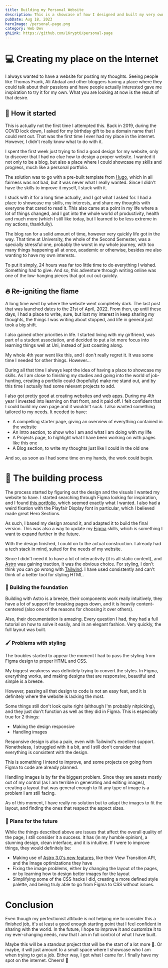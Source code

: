 ```yaml
---
title: Building my Personal Website
description: This is a showcase of how I designed and built my very own website from scratch
pubDate: Aug 18, 2023
heroImage: /personal-page.png
category: Web Dev
ghLink: https://github.com/1Krypt0/personal-page
---
```

# 💻 Creating my place on the Internet

I always wanted to have a website for posting my thoughts. Seeing people like Thomas Frank, Ali Abdaal and other bloggers having a place where they could talk about their passions and have people actually interested gave me inspiration to try it for my own. What you are looking at now is the result of that desire.

## 🌱 How it started

This is actually not the first time I attempted this. Back in 2019, during the COVID lock down, I asked for my birthday gift to be a domain name that I could rent out. That was the first time I ever had my place in the internet. However, I didn't really know what to do with it.

I spent the first week just trying to find a good design for my website, only to discover that I had no clue how to design a proper website. I wanted it not only to be a blog, but also a place where I could showcase my skills and progress, much like a personal portfolio. 

The solution was to go with a pre-built template from [Hugo](https://gohugo.io/), which in all fairness was not bad, but it was never what I really wanted. Since I didn't have the skills to improve it myself, I stuck with it.

I stuck with it for a long time actually, and I got what I asked for. I had a place to showcase my skills, my interests, and share my thoughts with everyone that cared to read it. This also came at a point in my life where a lot of things changed, and I got into the whole world of productivity, health and much more (which I still like today, but I learned to be less extreme in my actions, thankfully).

The blog ran for a solid amount of time, however very quickly life got in the way. That time at University, the whole of the Second Semester, was a specially stressful one, probably the worst in my whole journey, with too many things happening all at once, academic or otherwise, besides me also wanting to have my own interests. 

To put it simply, 24 hours was far too little time to do everything I wished. Something had to give. And so, this adventure through writing online was one of the low-hanging pieces that got cut out quickly.

## 🔥 Re-igniting the flame

A long time went by where the website went completely dark. The last post that was launched dates to the 21st of April, 2022. From then, up until these days, I had a place to write, sure, but lost my interest in keep sharing my thoughts, the things I was writing about stopped, and life in general just took a big shift.

I also gained other priorities in life. I started living with my girlfriend, was part of a student association, and decided to put a lot more focus into learning things well at Uni, instead of just coasting along.

My whole 4th year went like this, and I don't really regret it. It was some time I needed for other things. However...

During all that time I always kept the idea of having a place to showcase my skills. As I am close to finishing my studies and going into the world of job-hunting, creating a portfolio could (hopefully) make me stand out, and by this time I actually had some relevant projects to add.

I also got pretty good at creating websites and web apps. During my 4th year I invested into learning on that front, and it paid off. I felt confident that I could build my own page and it wouldn't suck. I also wanted something tailored to my needs. It needed to have:

- A compelling starter page, giving an overview of everything contained in the website
- An Intro section, to show who I am and what I am doing with my life
- A Projects page, to highlight what I have been working on with pages like this one
- A Blog section, to write my thoughts just like I could in the old one

And so, as soon as I had some time on my hands, the work could begin.

# 🔨 The building process

The process started by figuring out the design and the visuals I wanted my website to have. I started searching through Figma looking for inspiration, and I found [this portfolio](https://www.figma.com/community/file/882879599442878081), which seemed exactly what I wanted. I also had a weird fixation with the Playfair Display font in particular, which I believed made great Hero Sections.

As such, I based my design around it, and adapted it to build the final version. This was also a way to update my [Figma](https://www.figma.com/) skills, which is something I want to expand further in the future.

With the design finished, I could on to the actual construction. I already had a tech stack in mind, suited for the needs of my website. 

Since I didn't need it to have a lot of interactivity (it is all static content), and [Astro](https://astro.build/) was gaining traction, it was the obvious choice. For styling, I don't think you can go wrong with [Tailwind](https://tailwindcss.com/). I have used consistently and can't think of a better tool for styling HTML.

### 🧱 Building the foundation

Building with Astro is a breeze, their components work really intuitively, they have a lot of support for breaking pages down, and it is heavily content-centered (also one of the reasons for choosing it over others).

Also, their documentation is amazing. Every question I had, they had a full tutorial on how to solve it easily, and in an elegant fashion. Very quickly, the full layout was built.

### 🖌 Problems with styling

The troubles started to appear the moment I had to pass the styling from Figma design to proper HTML and CSS.

My biggest weakness was definitely trying to convert the styles. In Figma, everything works, and making designs that are responsive, beautiful and simple is a breeze. 

However, passing all that design to code is not an easy feat, and it is definitely where the website is lacking the most.

Some things still don't look quite right (although I'm probably nitpicking), and they just don't function as well as they did in Figma. This is especially true for 2 things:

- Making the design responsive
- Handling images

Responsive design is also a pain, even with Tailwind's excellent support. Nonetheless, I struggled with it a bit, and I still don't consider that everything is consistent with the design.

This is something I intend to improve, and some projects on going from Figma to code are already planned.

Handling images is by far the biggest problem. Since they are assets mostly out of my control (as I am terrible in generating and editing images), creating a layout that was general enough to fit any type of image is a problem I am still facing. 

As of this moment, I have really no solution but to adapt the images to fit the layout, and finding the ones that respect the aspect sizes.

### 🚧 Plans for the future

While the things described above are issues that affect the overall quality of the page, I still consider it a success. It has (in my humble opinion), a stunning design, clean interface, and it is intuitive. If I were to improve things, they would definitely be:

- Making use of [Astro 3.0's new features](https://astro.build/blog/astro-3/), like their View Transition API, and the Image optimizations they have
- Fixing the image problems, either by changing the layout of the pages, or by learning how to design better images for the layout
- Simplifying some of the CSS hacks I did, creating a more defined style palette, and being truly able to go from Figma to CSS without issues.

# Conclusion

Even though my perfectionist attitude is not helping me to consider this a finished job, it's at least a good enough starting point that I feel confident in sharing with the world. In the future, I hope to improve it and customize it to my ever-changing needs, now that I am in full control of what I have built.

Maybe this will be a standout project that will be the start of a lot more 👀. Or maybe, it will just amount to a small space where I showcase who I am when trying to get a job. Either way, I got what I came for. I finally have my spot on the internet. Cheers! 🎉